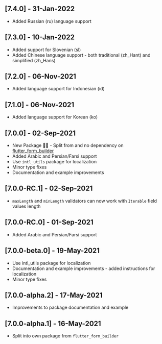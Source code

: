 ## [7.4.0] - 31-Jan-2022
* Added Russian (ru) language support

## [7.3.0] - 10-Jan-2022
* Added support for Slovenian (sl)
* Added Chinese language support - both traditional (zh_Hant) and simplified (zh_Hans)

## [7.2.0] - 06-Nov-2021
* Added language support for Indonesian (id)

## [7.1.0] - 06-Nov-2021
* Added language support for Korean (ko)

## [7.0.0] - 02-Sep-2021
* New Package 🎉🎊 - Split from and no dependency on [flutter_form_builder](https://pub.dev/packages/flutter_form_builder)
* Added Arabic and Persian/Farsi support
* Use `intl_utils` package for localization
* Minor type fixes
* Documentation and example improvements

## [7.0.0-RC.1] - 02-Sep-2021
* `maxLength` and `minLength` validators can now work with `Iterable` field values length

## [7.0.0-RC.0] - 01-Sep-2021
* Added Arabic and Persian/Farsi support

## [7.0.0-beta.0] - 19-May-2021
* Use intl_utils package for localization
* Documentation and example improvements - added instructions for localization
* Minor type fixes

## [7.0.0-alpha.2] - 17-May-2021
* Improvements to package documentation and example

## [7.0.0-alpha.1] - 16-May-2021
* Split into own package from `flutter_form_builder`
